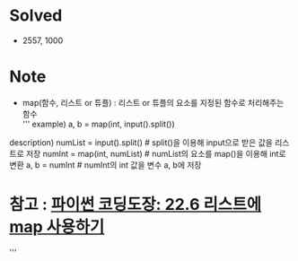 # Solved
- 2557, 1000

# Note
- map(함수, 리스트 or 튜플) : 리스트 or 튜플의 요소를 지정된 함수로 처리해주는 함수  
'''
example)
a, b = map(int, input().split())
  
description)
numList = input().split() # split()을 이용해 input으로 받은 값을 리스트로 저장
numInt = map(int, numList) # numList의 요소를 map()을 이용해 int로 변환
a, b = numInt # numInt의 int 값을 변수 a, b에 저장
 
# 참고 : [파이썬 코딩도장: 22.6 리스트에 map 사용하기](https://dojang.io/mod/page/view.php?id=2286)
'''
